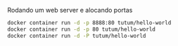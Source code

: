 
Rodando um web server e alocando portas
~~~bash
docker container run -d -p 8888:80 tutum/hello-world
docker container run -d -p 80 tutum/hello-world
docker container run -d -P tutum/hello-world
~~~